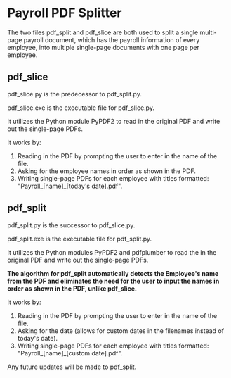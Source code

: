 # Payroll PDF Splitter

The two files pdf_split and pdf_slice are both used to split a single multi-page payroll document, which has the payroll information of every employee, into multiple single-page documents with one page per employee.

## pdf_slice

pdf_slice.py is the predecessor to pdf_split.py.

pdf_slice.exe is the executable file for pdf_slice.py.

It utilizes the Python module PyPDF2 to read in the original PDF and write out the single-page PDFs.

It works by:

1. Reading in the PDF by prompting the user to enter in the name of the file.
2. Asking for the employee names in order as shown in the PDF.
3. Writing single-page PDFs for each employee with titles formatted: "Payroll_[name]_[today's date].pdf".

## pdf_split

pdf_split.py is the successor to pdf_slice.py.

pdf_split.exe is the executable file for pdf_split.py.

It utilizes the Python modules PyPDF2 and pdfplumber to read the in the original PDF and write out the single-page PDFs.

**The algorithm for pdf_split automatically detects the Employee's name from the PDF and eliminates the need for the user to input the names in order as shown in the PDF, unlike pdf_slice.**

It works by:

1. Reading in the PDF by prompting the user to enter in the name of the file.
2. Asking for the date (allows for custom dates in the filenames instead of today's date).
3. Writing single-page PDFs for each employee with titles formatted: "Payroll_[name]_[custom date].pdf".

Any future updates will be made to pdf_split.
